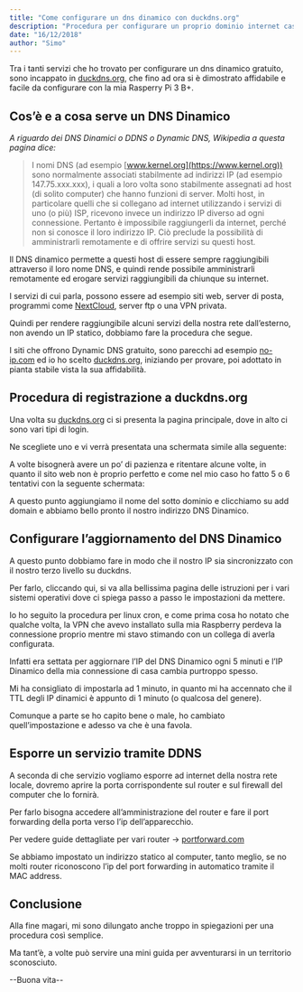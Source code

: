 ```yaml
---
title: "Come configurare un dns dinamico con duckdns.org"
description: "Procedura per configurare un proprio dominio internet casalingo. Utile se avete un server in casa con servizi come ad esempio Nextcloud o un sito web ospitato in casa."
date: "16/12/2018"
author: "Simo"
---
```


Tra i tanti servizi che ho trovato per configurare un dns dinamico gratuito, sono incappato in [duckdns.org](https://duckdns.org), che fino ad ora si è dimostrato affidabile e facile da configurare con la mia Rasperry Pi 3 B+.

## Cos’è e a cosa serve un DNS Dinamico

*A riguardo dei DNS Dinamici o DDNS o Dynamic DNS, Wikipedia a questa pagina dice:*

> I nomi DNS (ad esempio [www.kernel.org](https://www.kernel.org)) sono normalmente associati stabilmente ad indirizzi IP (ad esempio 147.75.xxx.xxx), i quali a loro volta sono stabilmente assegnati ad host (di solito computer) che hanno funzioni di server. Molti host, in particolare quelli che si collegano ad internet utilizzando i servizi di uno (o più) ISP, ricevono invece un indirizzo IP diverso ad ogni connessione. Pertanto è impossibile raggiungerli da internet, perché non si conosce il loro indirizzo IP. Ciò preclude la possibilità di amministrarli remotamente e di offrire servizi su questi host.

Il DNS dinamico permette a questi host di essere sempre raggiungibili attraverso il loro nome DNS, e quindi rende possibile amministrarli remotamente ed erogare servizi raggiungibili da chiunque su internet.

I servizi di cui parla, possono essere ad esempio siti web, server di posta, programmi come [NextCloud](https://nextcloud.com/), server ftp o una VPN privata.

Quindi per rendere raggiungibile alcuni servizi della nostra rete dall’esterno, non avendo un IP statico, dobbiamo fare la procedura che segue.

I siti che offrono Dynamic DNS gratuito, sono parecchi ad esempio [no-ip.com](https://www.no-ip.com) ed io ho scelto [duckdns.org](https://duckdns.org), iniziando per provare, poi adottato in pianta stabile vista la sua affidabilità.

## Procedura di registrazione a duckdns.org

Una volta su [duckdns.org](https://duckdns.org) ci si presenta la pagina principale, dove in alto ci sono vari tipi di login.

Ne scegliete uno e vi verrà presentata una schermata simile alla seguente:

A volte bisognerà avere un po’ di pazienza e ritentare alcune volte, in quanto il sito web non è proprio perfetto e come nel mio caso ho fatto 5 o 6 tentativi con la seguente schermata:

A questo punto aggiungiamo il nome del sotto dominio e clicchiamo su add domain e abbiamo bello pronto il nostro indirizzo DNS Dinamico.

## Configurare l’aggiornamento del DNS Dinamico

A questo punto dobbiamo fare in modo che il nostro IP sia sincronizzato con il nostro terzo livello su duckdns.

Per farlo, cliccando qui, si va alla bellissima pagina delle istruzioni per i vari sistemi operativi dove ci spiega passo a passo le impostazioni da mettere.

Io ho seguito la procedura per linux cron, e come prima cosa ho notato che qualche volta, la VPN che avevo installato sulla mia Raspberry perdeva la connessione proprio mentre mi stavo stimando con un collega di averla configurata.

Infatti era settata per aggiornare l’IP del DNS Dinamico ogni 5 minuti e l’IP Dinamico della mia connessione di casa cambia purtroppo spesso.

Mi ha consigliato di impostarla ad 1 minuto, in quanto mi ha accennato che il TTL degli IP dinamici è appunto di 1 minuto (o qualcosa del genere).

Comunque a parte se ho capito bene o male, ho cambiato quell’impostazione e adesso va che è una favola.

## Esporre un servizio tramite DDNS

A seconda di che servizio vogliamo esporre ad internet della nostra rete locale, dovremo aprire la porta corrispondente sul router e sul firewall del computer che lo fornirà.

Per farlo bisogna accedere all’amministrazione del router e fare il port forwarding della porta verso l’ip dell’apparecchio.

Per vedere guide dettagliate per vari router -> [portforward.com](https://portforward.com/)

Se abbiamo impostato un indirizzo statico al computer, tanto meglio, se no molti router riconoscono l’ip del port forwarding in automatico tramite il MAC address.

## Conclusione

Alla fine magari, mi sono dilungato anche troppo in spiegazioni per una procedura così semplice.

Ma tant’è, a volte può servire una mini guida per avventurarsi in un territorio sconosciuto.

--Buona vita--
